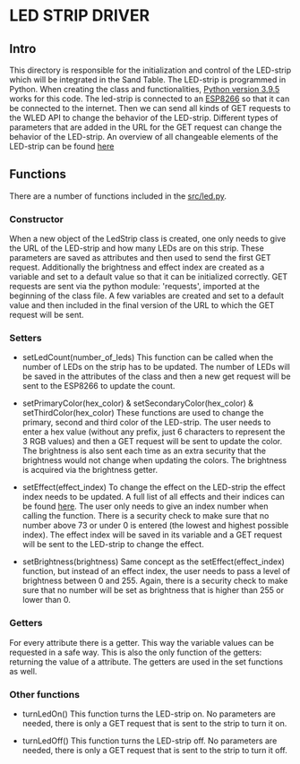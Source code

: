 # LED STRIP DRIVER

## Intro

This directory is responsible for the initialization and control of the LED-strip which will be integrated in the Sand Table.
The LED-strip is programmed in Python. When creating the class and functionalities, [Python version 3.9.5](https://www.python.org/downloads/) works for this code.
The led-strip is connected to an [ESP8266](https://en.wikipedia.org/wiki/ESP8266) so that it can be connected to the internet. Then we can send all kinds of GET requests to the WLED API to change the behavior of the LED-strip. Different types of parameters that are added in the URL for the GET request can change the behavior of the LED-strip. An overview of all changeable elements of the LED-strip can be found [here](https://kno.wled.ge/interfaces/http-api/)

## Functions

There are a number of functions included in the [src/led.py](./src/led.py).

### Constructor

When a new object of the LedStrip class is created, one only needs to give the URL of the LED-strip and how many LEDs are on this strip. These parameters are saved as attributes and then used to send the first GET request. Additionally the brightness and effect index are created as a variable and set to a default value so that it can be initialized correctly. GET requests are sent via the python module: 'requests', imported at the beginning of the class file.
A few variables are created and set to a default value and then included in the final version of the URL to which the GET request will be sent.

### Setters

* setLedCount(number_of_leds)
This function can be called when the number of LEDs on the strip has to be updated. The number of LEDs will be saved in the attributes of the class and then a new get request will be sent to the ESP8266 to update the count.

* setPrimaryColor(hex_color) & setSecondaryColor(hex_color) & setThirdColor(hex_color)
These functions are used to change the primary, second and third color of the LED-strip. The user needs to enter a hex value (without any prefix, just 6 characters to represent the 3 RGB values) and then a GET request will be sent to update the color. The brightness is also sent each time as an extra security that the brightness would not change when updating the colors. The brightness is acquired via the brightness getter.

* setEffect(effect_index)
To change the effect on the LED-strip the effect index needs to be updated. A full list of all effects and their indices can be found [here](https://github.com/Aircoookie/WLED/wiki/List-of-effects-and-palettes). The user only needs to give an index number when calling the function. There is a security check to make sure that no number above 73 or under 0 is entered (the lowest and highest possible index). The effect index will be saved in its variable and a GET request will be sent to the LED-strip to change the effect.

* setBrightness(brightness)
Same concept as the setEffect(effect_index) function, but instead of an effect index, the user needs to pass a level of brightness between 0 and 255. Again, there is a security check to make sure that no number will be set as brightness that is higher than 255 or lower than 0.

### Getters

For every attribute there is a getter. This way the variable values can be requested in a safe way. This is also the only function of the getters: returning the value of a attribute. The getters are used in the set functions as well.

### Other functions

* turnLedOn()
This function turns the LED-strip on. No parameters are needed, there is only a GET request that is sent to the strip to turn it on.

* turnLedOff()
This function turns the LED-strip off. No parameters are needed, there is only a GET request that is sent to the strip to turn it off.
